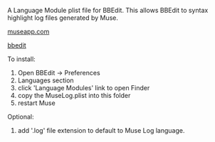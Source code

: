 A Language Module plist file for BBEdit. This allows BBEdit to syntax highlight log files generated by Muse.

[museapp.com](museapp.com)

[bbedit](https://www.barebones.com/products/bbedit/)

To install:

1. Open BBEdit -> Preferences
2. Languages section
3. click 'Language Modules' link to open Finder
4. copy the MuseLog.plist into this folder
5. restart Muse

Optional:

1. add '.log' file extension to default to Muse Log language.

